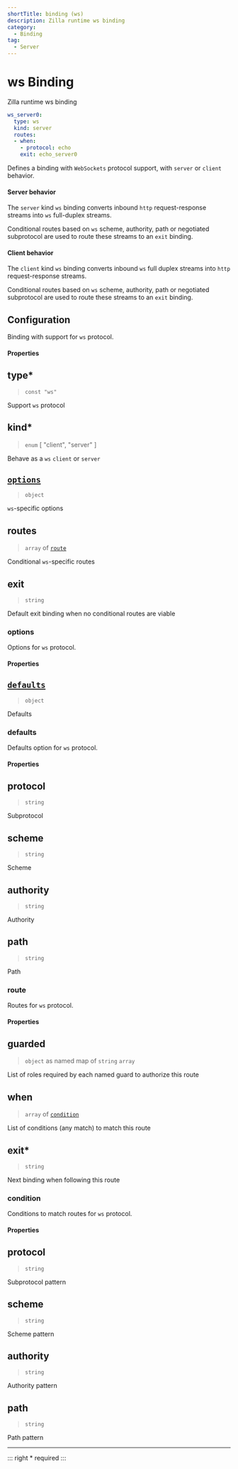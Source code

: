 ```yaml
---
shortTitle: binding (ws)
description: Zilla runtime ws binding
category:
  - Binding
tag:
  - Server
---
```


# ws Binding

Zilla runtime ws binding

```yaml {2}
ws_server0:
  type: ws
  kind: server
  routes:
  - when:
    - protocol: echo
    exit: echo_server0
```

Defines a binding with `WebSockets` protocol support, with `server` or `client` behavior.

#### Server behavior

The `server` kind `ws` binding converts inbound `http` request-response streams into `ws` full-duplex streams.

Conditional routes based on `ws` scheme, authority, path or negotiated subprotocol are used to route these streams to an `exit` binding.

#### Client behavior

The `client` kind `ws` binding converts inbound `ws` full duplex streams into `http` request-response streams.

Conditional routes based on `ws` scheme, authority, path or negotiated subprotocol are used to route these streams to an `exit` binding.

## Configuration

Binding with support for `ws` protocol.

#### Properties

## type\*

> `const "ws"`

Support `ws` protocol

## kind\*

> `enum` [ "client", "server" ]

Behave as a `ws` `client` or `server`

## [`options`](binding-ws.md#options)

> `object`

`ws`-specific options

## routes

> `array` of [`route`](binding-ws.md#route)

Conditional `ws`-specific routes

## exit

> `string`

Default exit binding when no conditional routes are viable

### options

Options for `ws` protocol.

#### Properties

## [`defaults`](binding-ws.md#defaults)

> `object`

Defaults

### defaults

Defaults option for `ws` protocol.

#### Properties

## protocol

> `string`

Subprotocol

## scheme

> `string`

Scheme

## authority

> `string`

Authority

## path

> `string`

Path

### route

Routes for `ws` protocol.

#### Properties

## guarded

> `object` as named map of `string` `array`

List of roles required by each named guard to authorize this route

## when

> `array` of [`condition`](binding-ws.md#condition)

List of conditions (any match) to match this route

## exit\*

> `string`

Next binding when following this route

### condition

Conditions to match routes for `ws` protocol.

#### Properties

## protocol

> `string`

Subprotocol pattern

## scheme

> `string`

Scheme pattern

## authority

> `string`

Authority pattern

## path

> `string`

Path pattern

---

::: right
\* required
:::
